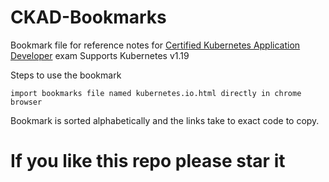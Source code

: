 
# CKAD-Bookmarks



Bookmark file for reference notes for [Certified Kubernetes Application Developer](https://www.cncf.io/certification/ckad/) exam
Supports Kubernetes v1.19

Steps to use the bookmark
```
import bookmarks file named kubernetes.io.html directly in chrome browser

```
Bookmark is sorted alphabetically and the links take to exact code to copy.


# If you like this repo please star it
